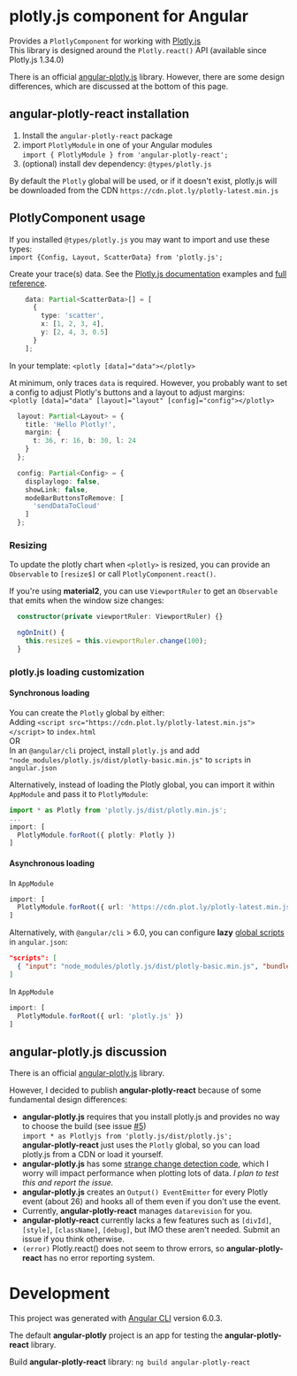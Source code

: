 
# plotly.js component for Angular

Provides a `PlotlyComponent` for working with [Plotly.js](https://plot.ly/javascript/)  
This library is designed around the `Plotly.react()` API (available since Plotly.js 1.34.0)

There is an official [angular-plotly.js](https://github.com/plotly/angular-plotly.js) library. However, there are some design differences, which are discussed at the bottom of this page.

## angular-plotly-react installation

1. Install the `angular-plotly-react` package
2. import `PlotlyModule` in one of your Angular modules  
`import { PlotlyModule } from 'angular-plotly-react';`
4. (optional) install dev dependency: `@types/plotly.js`

By default the `Plotly` global will be used, or if it doesn't exist, plotly.js will be downloaded from the CDN `https://cdn.plot.ly/plotly-latest.min.js`

## PlotlyComponent usage

If you installed `@types/plotly.js` you may want to import and use these types:  
`import {Config, Layout, ScatterData} from 'plotly.js';`

Create your trace(s) data.
See the [Plotly.js documentation](https://plot.ly/javascript/) examples and [full reference](https://plot.ly/javascript/reference/). 

```typescript
    data: Partial<ScatterData>[] = [
      {
        type: 'scatter',
        x: [1, 2, 3, 4],
        y: [2, 4, 3, 0.5]
      }
    ];
```

In your template:
`<plotly [data]="data"></plotly>`

At minimum, only traces `data` is required. However, you probably want to set a config to adjust Plotly's buttons and a layout to adjust margins:  
`<plotly [data]="data" [layout]="layout" [config]="config"></plotly>`

```typescript
  layout: Partial<Layout> = {
    title: 'Hello Plotly!',
    margin: {
      t: 36, r: 16, b: 30, l: 24
    }
  };

  config: Partial<Config> = {
    displaylogo: false,
    showLink: false,
    modeBarButtonsToRemove: [
      'sendDataToCloud'
    ]
  };
```

### Resizing

To update the plotly chart when `<plotly>` is resized, you can provide an `Observable` to `[resize$]` or call `PlotlyComponent.react()`.

If you're using **material2**, you can use `ViewportRuler` to get an `Observable` that emits when the window size changes:

```typescript
  constructor(private viewportRuler: ViewportRuler) {}

  ngOnInit() {
    this.resize$ = this.viewportRuler.change(100);
  }
```

### plotly.js loading customization

#### Synchronous loading
You can create the `Plotly` global by either:  
Adding `<script src="https://cdn.plot.ly/plotly-latest.min.js"></script>` to `index.html`  
OR  
In an `@angular/cli` project, install `plotly.js` and add `"node_modules/plotly.js/dist/plotly-basic.min.js"` to `scripts` in `angular.json`

Alternatively, instead of loading the Plotly global, you can import it within `AppModule` and pass it to `PlotlyModule`:  
```typescript
import * as Plotly from 'plotly.js/dist/plotly.min.js';
...
import: [
  PlotlyModule.forRoot({ plotly: Plotly })
]
```

#### Asynchronous loading

In `AppModule`  
```typescript
import: [
  PlotlyModule.forRoot({ url: 'https://cdn.plot.ly/plotly-latest.min.js' })
]
```

Alternatively, with `@angular/cli` > 6.0, you can configure **lazy** [global scripts](https://github.com/angular/angular-cli/wiki/stories-global-scripts) in `angular.json`:
```json
"scripts": [
  { "input": "node_modules/plotly.js/dist/plotly-basic.min.js", "bundleName": "plotly", "lazy": true }
]
```
In `AppModule` 
```typescript
import: [
  PlotlyModule.forRoot({ url: 'plotly.js' })
]
```

## angular-plotly.js discussion
There is an official [angular-plotly.js](https://github.com/plotly/angular-plotly.js) library.

However, I decided to publish **angular-plotly-react** because of some fundamental design differences: 

 * **angular-plotly.js** requires that you install plotly.js and provides no way to choose the build (see issue [#5](https://github.com/plotly/angular-plotly.js/issues/5))  
`import * as Plotlyjs from 'plotly.js/dist/plotly.js';`  
**angular-plotly-react** just uses the `Plotly` global, so you can load plotly.js from a CDN or load it yourself.
 * **angular-plotly.js** has some [strange change detection code](https://github.com/plotly/angular-plotly.js/blob/156ff58ef187267d2c441f7842e572510b06653a/src/app/plotly/plot/plot.component.ts#L234), which I worry will impact performance when plotting lots of data. _I plan to test this and report the issue._
 * **angular-plotly.js** creates an `Output() EventEmitter` for every Plotly event (about 26) and hooks all of them even if you don't use the event.
 * Currently, **angular-plotly-react** manages `datarevision` for you.
 * **angular-plotly-react** currently lacks a few features such as `[divId]`,  `[style]`, `[className]`, `[debug]`, but IMO these aren't needed. Submit an issue if you think otherwise.
 * `(error)` Plotly.react() does not seem to throw errors, so **angular-plotly-react** has no error reporting system.

# Development

This project was generated with [Angular CLI](https://github.com/angular/angular-cli) version 6.0.3.

The default **angular-plotly** project is an app for testing the **angular-plotly-react** library. 

Build **angular-plotly-react** library: `ng build angular-plotly-react`

